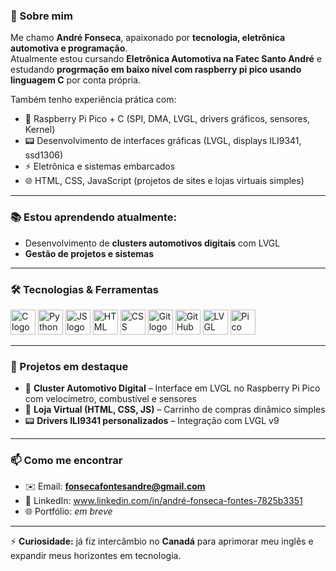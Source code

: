 ### 🚀 Sobre mim  
Me chamo **André Fonseca**, apaixonado por **tecnologia, eletrônica automotiva e programação**.  
Atualmente estou cursando **Eletrônica Automotiva na Fatec Santo André** e estudando **progrmação em baixo nível com raspberry pi pico usando linguagem C** por conta própria.  

Também tenho experiência prática com:
- 🔧 Raspberry Pi Pico + C (SPI, DMA, LVGL, drivers gráficos, sensores, Kernel)  
- 📟 Desenvolvimento de interfaces gráficas (LVGL, displays ILI9341, ssd1306)  
- ⚡ Eletrônica e sistemas embarcados  
- 🌐 HTML, CSS, JavaScript (projetos de sites e lojas virtuais simples)  

---

### 📚 Estou aprendendo atualmente:
- Desenvolvimento de **clusters automotivos digitais** com LVGL
- **Gestão de projetos e sistemas**  

---

### 🛠️ Tecnologias & Ferramentas
<div>
  <img src="https://cdn.jsdelivr.net/gh/devicons/devicon/icons/c/c-original.svg" height="40" alt="C logo" />
  <img src="https://cdn.jsdelivr.net/gh/devicons/devicon/icons/python/python-original.svg" height="40" alt="Python logo" />
  <img src="https://cdn.jsdelivr.net/gh/devicons/devicon/icons/javascript/javascript-original.svg" height="40" alt="JS logo" />
  <img src="https://cdn.jsdelivr.net/gh/devicons/devicon/icons/html5/html5-original.svg" height="40" alt="HTML logo" />
  <img src="https://cdn.jsdelivr.net/gh/devicons/devicon/icons/css3/css3-original.svg" height="40" alt="CSS logo" />
  <img src="https://cdn.jsdelivr.net/gh/devicons/devicon/icons/git/git-original.svg" height="40" alt="Git logo" />
  <img src="https://cdn.jsdelivr.net/gh/devicons/devicon/icons/github/github-original.svg" height="40" alt="GitHub logo" />
  <img src="http://camo.githubusercontent.com/14c8d3795dcab2820d0df0f591cea91a4e5996bc2b9340ff82dace3e201cda99/68747470733a2f2f6c76676c2e696f2f6769746875622d6173736574732f6c6f676f2d636f6c6f7265642e706e67" height="40" alt="LVGL logo" />
  <img src="https://avatars.githubusercontent.com/u/1294177?s=48&v=4" height="40" alt="Pico logo" />
</div>

---

### 📌 Projetos em destaque
- 🚗 **Cluster Automotivo Digital** – Interface em LVGL no Raspberry Pi Pico com velocímetro, combustível e sensores  
- 🛒 **Loja Virtual (HTML, CSS, JS)** – Carrinho de compras dinâmico simples 
- 📟 **Drivers ILI9341 personalizados** – Integração com LVGL v9

---

### 📫 Como me encontrar
- ✉️ Email: **fonsecafontesandre@gmail.com**  
- 💼 LinkedIn: www.linkedin.com/in/andré-fonseca-fontes-7825b3351 
- 🌐 Portfólio: *em breve*  

---

⚡ **Curiosidade:** já fiz intercâmbio no **Canadá** para aprimorar meu inglês e expandir meus horizontes em tecnologia.  
